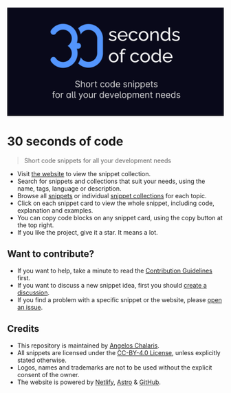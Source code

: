 [![Logo](/logo.png)](https://30secondsofcode.org/js/p/1)

# 30 seconds of code

> Short code snippets for all your development needs

* Visit [the website](https://30secondsofcode.org) to view the snippet collection.
* Search for snippets and collections that suit your needs, using the name, tags, language or description.
* Browse all [snippets](https://30secondsofcode.org/snippets/p/1) or individual [snippet collections](https://30secondsofcode.org/collections/p/1) for each topic.
* Click on each snippet card to view the whole snippet, including code, explanation and examples.
* You can copy code blocks on any snippet card, using the copy button at the top right.
* If you like the project, give it a star. It means a lot.

## Want to contribute?

* If you want to help, take a minute to read the [Contribution Guidelines](/CONTRIBUTING.md) first.
* If you want to discuss a new snippet idea, first you should [create a discussion](https://github.com/Chalarangelo/30-seconds-of-code/discussions/new?category=ideas).
* If you find a problem with a specific snippet or the website, please [open an issue](https://github.com/30-seconds/30-seconds-of-code/issues/new).

## Credits

* This repository is maintained by [Angelos Chalaris]([https://github.com/30-seconds](https://github.com/Chalarangelo)).
* All snippets are licensed under the [CC-BY-4.0 License](https://creativecommons.org/licenses/by/4.0/), unless explicitly stated otherwise.
* Logos, names and trademarks are not to be used without the explicit consent of the owner.
* The website is powered by [Netlify](https://www.netlify.com/), [Astro](https://astro.build/) & [GitHub](https://github.com/).
